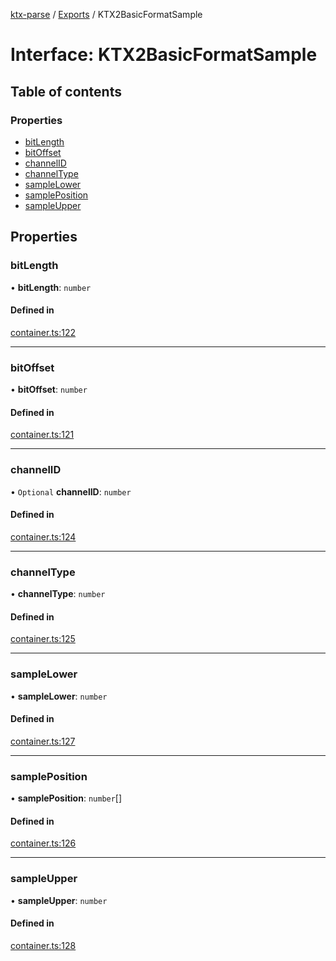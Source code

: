 [ktx-parse](../README.md) / [Exports](../modules.md) / KTX2BasicFormatSample

# Interface: KTX2BasicFormatSample

## Table of contents

### Properties

- [bitLength](KTX2BasicFormatSample.md#bitlength)
- [bitOffset](KTX2BasicFormatSample.md#bitoffset)
- [channelID](KTX2BasicFormatSample.md#channelid)
- [channelType](KTX2BasicFormatSample.md#channeltype)
- [sampleLower](KTX2BasicFormatSample.md#samplelower)
- [samplePosition](KTX2BasicFormatSample.md#sampleposition)
- [sampleUpper](KTX2BasicFormatSample.md#sampleupper)

## Properties

### bitLength

• **bitLength**: `number`

#### Defined in

[container.ts:122](https://github.com/donmccurdy/KTX-Parse/blob/2a26ab1/src/container.ts#L122)

___

### bitOffset

• **bitOffset**: `number`

#### Defined in

[container.ts:121](https://github.com/donmccurdy/KTX-Parse/blob/2a26ab1/src/container.ts#L121)

___

### channelID

• `Optional` **channelID**: `number`

#### Defined in

[container.ts:124](https://github.com/donmccurdy/KTX-Parse/blob/2a26ab1/src/container.ts#L124)

___

### channelType

• **channelType**: `number`

#### Defined in

[container.ts:125](https://github.com/donmccurdy/KTX-Parse/blob/2a26ab1/src/container.ts#L125)

___

### sampleLower

• **sampleLower**: `number`

#### Defined in

[container.ts:127](https://github.com/donmccurdy/KTX-Parse/blob/2a26ab1/src/container.ts#L127)

___

### samplePosition

• **samplePosition**: `number`[]

#### Defined in

[container.ts:126](https://github.com/donmccurdy/KTX-Parse/blob/2a26ab1/src/container.ts#L126)

___

### sampleUpper

• **sampleUpper**: `number`

#### Defined in

[container.ts:128](https://github.com/donmccurdy/KTX-Parse/blob/2a26ab1/src/container.ts#L128)
